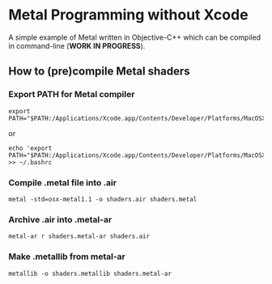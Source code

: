 # Metal Programming without Xcode
A simple example of Metal written in Objective-C++ which can be compiled in command-line (**WORK IN PROGRESS**).

## How to (pre)compile Metal shaders

### Export PATH for Metal compiler
	export PATH="$PATH:/Applications/Xcode.app/Contents/Developer/Platforms/MacOSX.platform/usr/bin

or

	echo 'export PATH="$PATH:/Applications/Xcode.app/Contents/Developer/Platforms/MacOSX.platform/usr/bin"' >> ~/.bashrc

### Compile .metal file into .air
	metal -std=osx-metal1.1 -o shaders.air shaders.metal

### Archive .air into .metal-ar
	metal-ar r shaders.metal-ar shaders.air

### Make .metallib from metal-ar
	metallib -o shaders.metallib shaders.metal-ar
